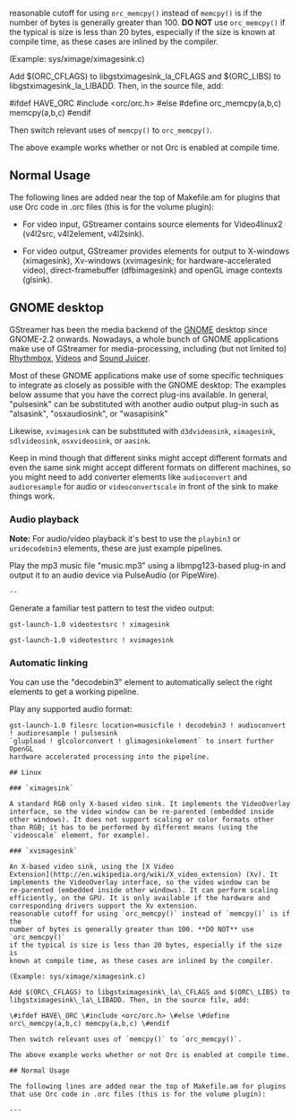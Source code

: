 reasonable cutoff for using `orc_memcpy()` instead of `memcpy()` is if the
number of bytes is generally greater than 100. **DO NOT** use `orc_memcpy()`
if the typical is size is less than 20 bytes, especially if the size is
known at compile time, as these cases are inlined by the compiler.

(Example: sys/ximage/ximagesink.c)

Add $(ORC\_CFLAGS) to libgstximagesink\_la\_CFLAGS and $(ORC\_LIBS) to
libgstximagesink\_la\_LIBADD. Then, in the source file, add:

\#ifdef HAVE\_ORC \#include <orc/orc.h> \#else \#define
orc\_memcpy(a,b,c) memcpy(a,b,c) \#endif

Then switch relevant uses of `memcpy()` to `orc_memcpy()`.

The above example works whether or not Orc is enabled at compile time.

## Normal Usage

The following lines are added near the top of Makefile.am for plugins
that use Orc code in .orc files (this is for the volume plugin):

  - For video input, GStreamer contains source elements for Video4linux2
    (v4l2src, v4l2element, v4l2sink).

  - For video output, GStreamer provides elements for output to
    X-windows (ximagesink), Xv-windows (xvimagesink; for
    hardware-accelerated video), direct-framebuffer (dfbimagesink) and
    openGL image contexts (glsink).

## GNOME desktop

GStreamer has been the media backend of the
[GNOME](http://www.gnome.org/) desktop since GNOME-2.2 onwards.
Nowadays, a whole bunch of GNOME applications make use of GStreamer for
media-processing, including (but not limited to)
[Rhythmbox](http://www.rhythmbox.org/),
[Videos](https://wiki.gnome.org/Apps/Videos) and [Sound
Juicer](https://wiki.gnome.org/Apps/SoundJuicer).

Most of these GNOME applications make use of some specific techniques to
integrate as closely as possible with the GNOME desktop:
The examples below assume that you have the correct plug-ins available.
In general, "pulsesink" can be substituted with another audio output
plug-in such as "alsasink", "osxaudiosink", or "wasapisink"

Likewise, `xvimagesink` can be substituted with `d3dvideosink`,
`ximagesink`, `sdlvideosink`, `osxvideosink`, or `aasink`.

Keep in mind though that different sinks might accept different formats and
even the same sink might accept different formats on different machines, so
you might need to add converter elements like `audioconvert` and `audioresample`
for audio or `videoconvertscale` in front of the sink to make things work.

### Audio playback

**Note:** For audio/video playback it's best to use the `playbin3` or
`uridecodebin3` elements, these are just example pipelines.

Play the mp3 music file "music.mp3" using a libmpg123-based plug-in and
output it to an audio device via PulseAudio (or PipeWire).

```
--
```

Generate a familiar test pattern to test the video output:

```
gst-launch-1.0 videotestsrc ! ximagesink
```

```
gst-launch-1.0 videotestsrc ! xvimagesink
```

### Automatic linking

You can use the "decodebin3" element to automatically select the right
elements to get a working pipeline.

Play any supported audio format:

```
gst-launch-1.0 filesrc location=musicfile ! decodebin3 ! audioconvert ! audioresample ! pulsesink
`glupload ! glcolorconvert ! glimagesinkelement` to insert further OpenGL
hardware accelerated processing into the pipeline.

## Linux

### `ximagesink`

A standard RGB only X-based video sink. It implements the VideoOverlay
interface, so the video window can be re-parented (embedded inside
other windows). It does not support scaling or color formats other
than RGB; it has to be performed by different means (using the
`videoscale` element, for example).

### `xvimagesink`

An X-based video sink, using the [X Video
Extension](http://en.wikipedia.org/wiki/X_video_extension) (Xv). It
implements the VideoOverlay interface, so the video window can be
re-parented (embedded inside other windows). It can perform scaling
efficiently, on the GPU. It is only available if the hardware and
corresponding drivers support the Xv extension.
reasonable cutoff for using `orc_memcpy()` instead of `memcpy()` is if the
number of bytes is generally greater than 100. **DO NOT** use `orc_memcpy()`
if the typical is size is less than 20 bytes, especially if the size is
known at compile time, as these cases are inlined by the compiler.

(Example: sys/ximage/ximagesink.c)

Add $(ORC\_CFLAGS) to libgstximagesink\_la\_CFLAGS and $(ORC\_LIBS) to
libgstximagesink\_la\_LIBADD. Then, in the source file, add:

\#ifdef HAVE\_ORC \#include <orc/orc.h> \#else \#define
orc\_memcpy(a,b,c) memcpy(a,b,c) \#endif

Then switch relevant uses of `memcpy()` to `orc_memcpy()`.

The above example works whether or not Orc is enabled at compile time.

## Normal Usage

The following lines are added near the top of Makefile.am for plugins
that use Orc code in .orc files (this is for the volume plugin):

---

